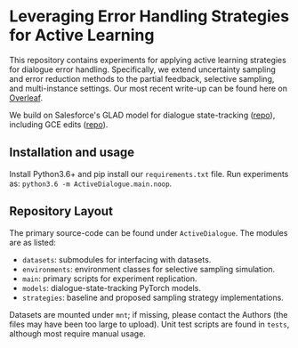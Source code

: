 # Leveraging Error Handling Strategies for Active Learning

This repository contains experiments for applying active learning strategies for dialogue error handling. Specifically, we extend uncertainty sampling and error reduction methods to the partial feedback, selective sampling, and multi-instance settings.
Our most recent write-up can be found here on [Overleaf](https://www.overleaf.com/project/5e34166fd4449b00016cd549).

We build on Salesforce's GLAD model for dialogue state-tracking ([repo](https://github.com/salesforce/glad)), including GCE edits ([repo](https://github.com/elnaaz/GCE-Model)).

## Installation and usage
Install Python3.6+ and pip install our `requirements.txt` file. Run experiments as: `python3.6 -m ActiveDialogue.main.noop`.

## Repository Layout
The primary source-code can be found under `ActiveDialogue`. The modules are as listed:
* `datasets`: submodules for interfacing with datasets.
* `environments`: environment classes for selective sampling simulation.
* `main`: primary scripts for experiment replication.
* `models`: dialogue-state-tracking PyTorch models.
* `strategies`: baseline and proposed sampling strategy implementations.

Datasets are mounted under `mnt`; if missing, please contact the Authors (the files may have been too large to upload).
Unit test scripts are found in `tests`, although most require manual usage.
